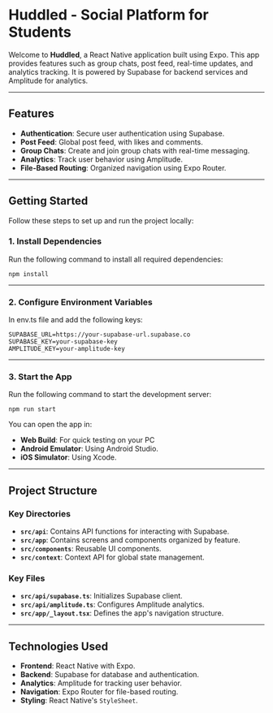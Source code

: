 # Huddled - Social Platform for Students

Welcome to **Huddled**, a React Native application built using Expo. This app provides features such as group chats, post feed, real-time updates, and analytics tracking. It is powered by Supabase for backend services and Amplitude for analytics.

---

## **Features**

- **Authentication**: Secure user authentication using Supabase.
- **Post Feed**: Global post feed, with likes and comments.
- **Group Chats**: Create and join group chats with real-time messaging.
- **Analytics**: Track user behavior using Amplitude.
- **File-Based Routing**: Organized navigation using Expo Router.

---

## **Getting Started**

Follow these steps to set up and run the project locally:

### **1. Install Dependencies**
Run the following command to install all required dependencies:

```
npm install
```

---

### **2. Configure Environment Variables**
In env.ts file and add the following keys:

```env
SUPABASE_URL=https://your-supabase-url.supabase.co
SUPABASE_KEY=your-supabase-key
AMPLITUDE_KEY=your-amplitude-key
```

---

### **3. Start the App**
Run the following command to start the development server:

```
npm run start
```

You can open the app in:
- **Web Build**: For quick testing on your PC
- **Android Emulator**: Using Android Studio.
- **iOS Simulator**: Using Xcode.

---

## **Project Structure**

### **Key Directories**
- **`src/api`**: Contains API functions for interacting with Supabase.
- **`src/app`**: Contains screens and components organized by feature.
- **`src/components`**: Reusable UI components.
- **`src/context`**: Context API for global state management.

### **Key Files**
- **`src/api/supabase.ts`**: Initializes Supabase client.
- **`src/api/amplitude.ts`**: Configures Amplitude analytics.
- **`src/app/_layout.tsx`**: Defines the app's navigation structure.

---

## **Technologies Used**

- **Frontend**: React Native with Expo.
- **Backend**: Supabase for database and authentication.
- **Analytics**: Amplitude for tracking user behavior.
- **Navigation**: Expo Router for file-based routing.
- **Styling**: React Native's `StyleSheet`.
